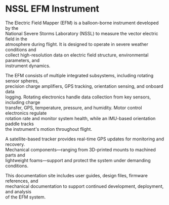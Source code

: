 # NSSL EFM Instrument

The Electric Field Mapper (EFM) is a balloon-borne instrument developed by the  
National Severe Storms Laboratory (NSSL) to measure the vector electric field in the  
atmosphere during flight. It is designed to operate in severe weather conditions and  
collect high-resolution data on electric field structure, environmental parameters, and  
instrument dynamics.

The EFM consists of multiple integrated subsystems, including rotating sensor spheres,  
precision charge amplifiers, GPS tracking, orientation sensing, and onboard data  
logging. Rotating electronics handle data collection from key sensors, including charge  
transfer, GPS, temperature, pressure, and humidity. Motor control electronics regulate  
rotation rate and monitor system health, while an IMU-based orientation paddle tracks  
the instrument's motion throughout flight.

A satellite-based tracker provides real-time GPS updates for monitoring and recovery.  
Mechanical components—ranging from 3D-printed mounts to machined parts and  
lightweight foams—support and protect the system under demanding conditions.

This documentation site includes user guides, design files, firmware references, and  
mechanical documentation to support continued development, deployment, and analysis  
of the EFM system.
